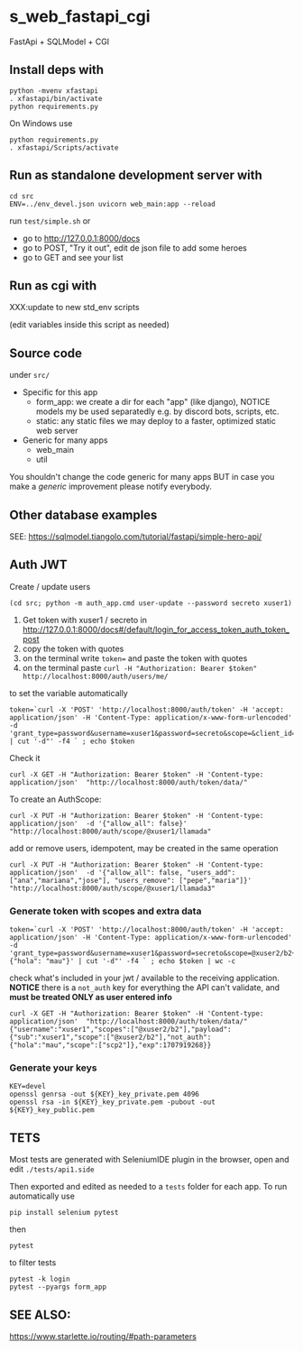 # s_web_fastapi_cgi
FastApi + SQLModel + CGI

## Install deps with

~~~
python -mvenv xfastapi
. xfastapi/bin/activate
python requirements.py
~~~

On Windows use
~~~
python requirements.py
. xfastapi/Scripts/activate
~~~

## Run as standalone development server with

~~~
cd src
ENV=../env_devel.json uvicorn web_main:app --reload
~~~

run `test/simple.sh` or

* go to http://127.0.0.1:8000/docs
* go to POST, "Try it out", edit de json file to add some heroes
* go to GET and see your list

## Run as cgi with

XXX:update to new std_env scripts

(edit variables inside this script as needed)

## Source code 

under `src/`

* Specific for this app
   * form_app: we create a dir for each "app" (like django), NOTICE models my be used separatedly e.g. by discord bots, scripts, etc.
   * static: any static files we may deploy to a faster, optimized static web server
* Generic for many apps
   * web_main
   * util

You shouldn't change the code generic for many apps BUT in case you make a *generic* improvement please notify everybody.

## Other database examples

SEE: https://sqlmodel.tiangolo.com/tutorial/fastapi/simple-hero-api/

## Auth JWT

Create / update users
~~~
(cd src; python -m auth_app.cmd user-update --password secreto xuser1)
~~~

1. Get token with xuser1 / secreto in http://127.0.0.1:8000/docs#/default/login_for_access_token_auth_token_post
2. copy the token with quotes 
3. on the terminal write `token=` and paste the token with quotes
4. on the terminal paste `curl -H "Authorization: Bearer $token" http://localhost:8000/auth/users/me/`

to set the variable automatically
~~~
token=`curl -X 'POST' 'http://localhost:8000/auth/token' -H 'accept: application/json' -H 'Content-Type: application/x-www-form-urlencoded'  -d 'grant_type=password&username=xuser1&password=secreto&scope=&client_id=&client_secret=' | cut '-d"' -f4 ` ; echo $token
~~~

Check it
~~~
curl -X GET -H "Authorization: Bearer $token" -H 'Content-type: application/json'  "http://localhost:8000/auth/token/data/"
~~~

To create an AuthScope:

~~~
curl -X PUT -H "Authorization: Bearer $token" -H 'Content-type: application/json'  -d '{"allow_all": false}' "http://localhost:8000/auth/scope/@xuser1/llamada"
~~~

add or remove users, idempotent, may be created in the same operation
~~~
curl -X PUT -H "Authorization: Bearer $token" -H 'Content-type: application/json'  -d '{"allow_all": false, "users_add": ["ana","mariana","jose"], "users_remove": ["pepe","maria"]}' "http://localhost:8000/auth/scope/@xuser1/llamada3"
~~~

### Generate token with scopes and extra data

~~~
token=`curl -X 'POST' 'http://localhost:8000/auth/token' -H 'accept: application/json' -H 'Content-Type: application/x-www-form-urlencoded'  -d 'grant_type=password&username=xuser1&password=secreto&scope=@xuser2/b2+scp2&client_id=&client_secret=&extra={"hola": "mau"}' | cut '-d"' -f4 ` ; echo $token | wc -c
~~~

check what's included in your jwt / available to the receiving application. **NOTICE** there is a `not_auth` key for everything the API can't validate, and **must be treated ONLY as user entered info**

~~~
curl -X GET -H "Authorization: Bearer $token" -H 'Content-type: application/json'  "http://localhost:8000/auth/token/data/"
{"username":"xuser1","scopes":["@xuser2/b2"],"payload":{"sub":"xuser1","scope":["@xuser2/b2"],"not_auth":{"hola":"mau","scope":["scp2"]},"exp":1707919268}}
~~~

### Generate your keys

~~~
KEY=devel
openssl genrsa -out ${KEY}_key_private.pem 4096
openssl rsa -in ${KEY}_key_private.pem -pubout -out ${KEY}_key_public.pem
~~~

## TETS

Most tests are generated with SeleniumIDE plugin in the browser, open and edit `./tests/api1.side`

Then exported and edited as needed to a `tests` folder for each app. To run automatically use

~~~
pip install selenium pytest
~~~

then
~~~
pytest
~~~

to filter tests
~~~
pytest -k login
pytest --pyargs form_app
~~~

## SEE ALSO:

https://www.starlette.io/routing/#path-parameters
